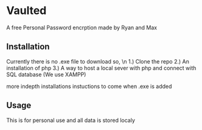 # Vaulted
 A free Personal Password encrption made by Ryan and Max


## Installation
Currently there is no .exe file to download so, \n
1.) Clone the repo
2.) An installation of php
3.) A way to host a local sever with php and connect with SQL database (We use XAMPP)

more indepth installations instuctions to come when .exe is added



## Usage
This is for personal use and all data is stored localy
